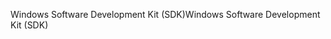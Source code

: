 <span data-ttu-id="6c3fa-101">Windows Software Development Kit (SDK)</span><span class="sxs-lookup"><span data-stu-id="6c3fa-101">Windows Software Development Kit (SDK)</span></span>